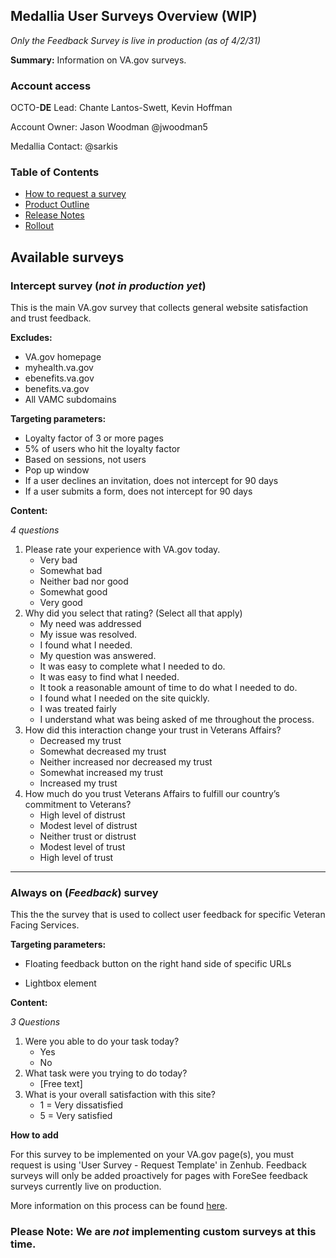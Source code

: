 ## Medallia User Surveys Overview (WIP)

*Only the Feedback Survey is live in production (as of 4/2/31)*

**Summary:** Information on VA.gov surveys.

### Account access

OCTO-**DE** Lead: Chante Lantos-Swett, Kevin Hoffman

Account Owner: Jason Woodman @jwoodman5

Medallia Contact: @sarkis 

### Table of Contents

- [How to request a survey](https://github.com/department-of-veterans-affairs/va.gov-team/blob/master/platform/analytics/medallia-request-survey.md)
- [Product Outline](https://github.com/department-of-veterans-affairs/va.gov-team/blob/master/teams/vsp/teams/contact-center/product-outlines/medallia-product-outline.md)
- [Release Notes](https://github.com/department-of-veterans-affairs/va.gov-team/blob/master/products/platform/medallia/medallia-release-notes.md)
- [Rollout](https://github.com/department-of-veterans-affairs/va.gov-team/issues/17925)

## Available surveys

### Intercept survey (_not in production yet_)

This is the main VA.gov survey that collects general website satisfaction and trust feedback. 

**Excludes:**

- VA.gov homepage
- myhealth.va.gov
- ebenefits.va.gov
- benefits.va.gov
- All VAMC subdomains

**Targeting parameters:**

- Loyalty factor of 3 or more pages
- 5% of users who hit the loyalty factor
- Based on sessions, not users
- Pop up window
- If a user declines an invitation, does not intercept for 90 days
- If a user submits a form, does not intercept for 90 days

**Content:**

*4 questions*

1. Please rate your experience with VA.gov today.
   - Very bad
   - Somewhat bad
   - Neither bad nor good
   - Somewhat good
   - Very good
2. Why did you select that rating? (Select all that apply)
   - My need was addressed
   - My issue was resolved.
   - I found what I needed.
   - My question was answered.
   - It was easy to complete what I needed to do.
   - It was easy to find what I needed.
   - It took a reasonable amount of time to do what I needed to do.
   - I found what I needed on the site quickly.
   - I was treated fairly
   - I understand what was being asked of me throughout the process.
3. How did this interaction change your trust in Veterans Affairs?
   - Decreased my trust
   - Somewhat decreased my trust
   - Neither increased nor decreased my trust
   - Somewhat increased my trust
   - Increased my trust
4. How much do you trust Veterans Affairs to fulfill our country’s commitment to Veterans?
   - High level of distrust
   - Modest level of distrust
   - Neither trust or distrust
   - Modest level of trust
   - High level of trust

---

### Always on (_Feedback_) survey

This the the survey that is used to collect user feedback for specific Veteran Facing Services.

**Targeting parameters:**

- Floating feedback button on the right hand side of specific URLs

- Lightbox element

**Content:**

*3 Questions*

1. Were you able to do your task today?
   - Yes
   - No
2. What task were you trying to do today?
   - [Free text]
3. What is your overall satisfaction with this site?
   - 1 = Very dissatisfied
   - 5 = Very satisfied

**How to add**

For this survey to be implemented on your VA.gov page(s), you must request is using 'User Survey - Request Template' in Zenhub. Feedback surveys will only be added proactively for pages with ForeSee feedback surveys currently live on production.

More information on this process can be found [here](https://github.com/department-of-veterans-affairs/va.gov-team/blob/master/platform/analytics/medallia-request-survey.md). 

### **Please Note: We are _not_ implementing custom surveys at this time.**
